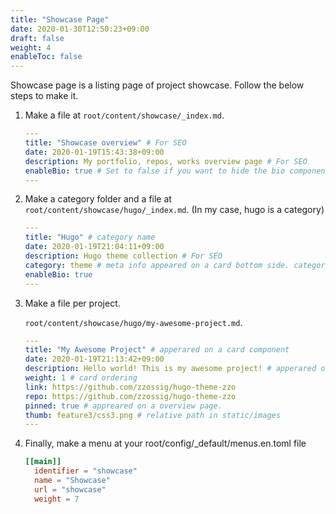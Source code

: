 ```yaml
---
title: "Showcase Page"
date: 2020-01-30T12:50:23+09:00
draft: false
weight: 4
enableToc: false
---
```


Showcase page is a listing page of project showcase. Follow the below steps to make it.

1. Make a file at `root/content/showcase/_index.md`.

    ```yaml
    ---
    title: "Showcase overview" # For SEO
    date: 2020-01-19T15:43:38+09:00
    description: My portfolio, repos, works overview page # For SEO
    enableBio: true # Set to false if you want to hide the bio component.
    ---
    ```

2. Make a category folder and a file at `root/content/showcase/hugo/_index.md`. (In my case, hugo is a category)

    ```yaml
    ---
    title: "Hugo" # category name
    date: 2020-01-19T21:04:11+09:00
    description: Hugo theme collection # For SEO
    category: theme # meta info appeared on a card bottom side. category in category
    enableBio: true
    ---
    ```

3. Make a file per project.

    `root/content/showcase/hugo/my-awesome-project.md`.

    ```yaml
    ---
    title: "My Awesome Project" # apperared on a card component
    date: 2020-01-19T21:13:42+09:00
    description: Hello world! This is my awesome project! # apperared on a card component
    weight: 1 # card ordering
    link: https://github.com/zzossig/hugo-theme-zzo
    repo: https://github.com/zzossig/hugo-theme-zzo
    pinned: true # appreared on a overview page.
    thumb: feature3/css3.png # relative path in static/images
    ---
    ```

4. Finally, make a menu at your root/config/_default/menus.en.toml file

    ```toml
    [[main]]
      identifier = "showcase"
      name = "Showcase"
      url = "showcase"
      weight = 7
    ```